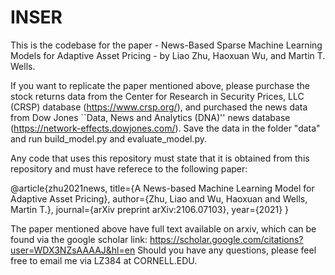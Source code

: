 # INSER

This is the codebase for the paper - News-Based Sparse Machine Learning Models for Adaptive Asset Pricing - by Liao Zhu, Haoxuan Wu, and Martin T. Wells. 

If you want to replicate the paper mentioned above, please purchase the stock returns data from the Center for Research in Security Prices, LLC (CRSP) database (https://www.crsp.org/), and purchased the news data from Dow Jones ``Data, News and Analytics (DNA)'' news database (https://network-effects.dowjones.com/). Save the data in the folder "data" and run build_model.py and evaluate_model.py. 

Any code that uses this repository must state that it is obtained from this repository and must have referece to the following paper:

@article{zhu2021news,
  title={A News-based Machine Learning Model for Adaptive Asset Pricing},
  author={Zhu, Liao and Wu, Haoxuan and Wells, Martin T.},
  journal={arXiv preprint arXiv:2106.07103},
  year={2021}
}

The paper mentioned above have full text available on arxiv, which can be found via the google scholar link:
https://scholar.google.com/citations?user=WDX3NZsAAAAJ&hl=en
Should you have any questions, please feel free to email me via LZ384 at CORNELL.EDU. 
